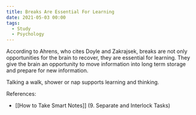 ```yaml
---
title: Breaks Are Essential For Learning
date: 2021-05-03 00:00
tags:
  - Study
  - Psychology 
---
```


According to Ahrens, who cites Doyle and Zakrajsek, breaks are not only opportunities for the brain to recover, they are essential for learning. They give the brain an opportunity to move information into long term storage and prepare for new information.

Talking a walk, shower or nap supports learning and thinking.

References:

* [[How to Take Smart Notes]] (9. Separate and Interlock Tasks)